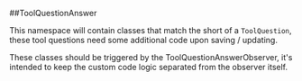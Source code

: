 ##ToolQuestionAnswer

This namespace will contain classes that match the short of a `ToolQuestion`, these tool questions need some additional code upon saving / updating.

These classes should be triggered by the ToolQuestionAnswerObserver, it's intended to keep the custom code logic separated from the observer itself.  